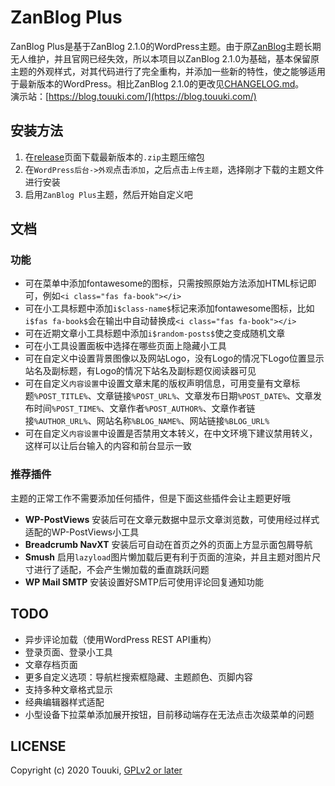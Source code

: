 # ZanBlog Plus
ZanBlog Plus是基于ZanBlog 2.1.0的WordPress主题。由于原[ZanBlog](https://github.com/yeahzan/zanblog)主题长期无人维护，并且官网已经失效，所以本项目以ZanBlog 2.1.0为基础，基本保留原主题的外观样式，对其代码进行了完全重构，并添加一些新的特性，使之能够适用于最新版本的WordPress。相比ZanBlog 2.1.0的更改见[CHANGELOG.md](CHANGELOG.md)。  
演示站：[https://blog.touuki.com/](https://blog.touuki.com/)

## 安装方法
1. 在[release](https://github.com/touuki/zanblog-plus/releases)页面下载最新版本的`.zip`主题压缩包
2. 在`WordPress后台->外观`点击`添加`，之后点击`上传主题`，选择刚才下载的主题文件进行安装
3. 启用`ZanBlog Plus`主题，然后开始自定义吧

## 文档
### 功能
+ 可在菜单中添加fontawesome的图标，只需按照原始方法添加HTML标记即可，例如`<i class="fas fa-book"></i>`
+ 可在小工具标题中添加`i$class-name$`标记来添加fontawesome图标，比如`i$fas fa-book$`会在输出中自动替换成`<i class="fas fa-book"></i>`
+ 可在近期文章小工具标题中添加`i$random-posts$`使之变成随机文章
+ 可在小工具设置面板中选择在哪些页面上隐藏小工具
+ 可在自定义中设置背景图像以及网站Logo，没有Logo的情况下Logo位置显示站名及副标题，有Logo的情况下站名及副标题仅阅读器可见
+ 可在自定义`内容设置`中设置文章末尾的版权声明信息，可用变量有文章标题`%POST_TITLE%`、文章链接`%POST_URL%`、文章发布日期`%POST_DATE%`、文章发布时间`%POST_TIME%`、文章作者`%POST_AUTHOR%`、文章作者链接`%AUTHOR_URL%`、网站名称`%BLOG_NAME%`、网站链接`%BLOG_URL%`
+ 可在自定义`内容设置`中设置是否禁用文本转义，在中文环境下建议禁用转义，这样可以让后台输入的内容和前台显示一致
### 推荐插件
主题的正常工作不需要添加任何插件，但是下面这些插件会让主题更好哦
+ **WP-PostViews** 安装后可在文章元数据中显示文章浏览数，可使用经过样式适配的WP-PostViews小工具
+ **Breadcrumb NavXT** 安装后可自动在首页之外的页面上方显示面包屑导航
+ **Smush** 启用`lazyload`图片懒加载后更有利于页面的渲染，并且主题对图片尺寸进行了适配，不会产生懒加载的垂直跳跃问题
+ **WP Mail SMTP** 安装设置好SMTP后可使用评论回复通知功能

## TODO
+ 异步评论加载（使用WordPress REST API重构）
+ 登录页面、登录小工具
+ 文章存档页面
+ 更多自定义选项：导航栏搜索框隐藏、主题颜色、页脚内容
+ 支持多种文章格式显示
+ 经典编辑器样式适配
+ 小型设备下拉菜单添加展开按钮，目前移动端存在无法点击次级菜单的问题

## LICENSE
Copyright (c) 2020 Touuki, [GPLv2 or later](https://www.gnu.org/licenses/gpl-2.0.html)